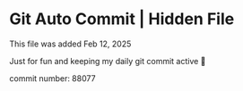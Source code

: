 # Git Auto Commit | Hidden File

This file was added Feb 12, 2025

Just for fun and keeping my daily git commit active 🤪

commit number: 88077
